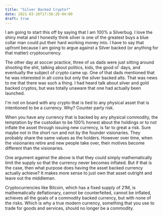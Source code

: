 ```yaml
---
title: "Silver Backed Crypto?"
date: 2021-03-26T17:58:28-04:00
draft: true
---
```


I am going to start this off by saying that I am 100% a Silverbug. I love the shiny metal and I honestly think silver is one of the greatest buys a blue collar man could put their hard working money into. I have to say that upfront because I am going to argue against a Silver backed (or anything for that matter) cryptocurrency. 

The other day at soccer practice, three of us dads were just sitting around shooting the shit, talking about politics, kids, the good ol' days, and eventually the subject of crypto came up. One of that dads mentioned that he was interested in alt coins but only the silver backed alts. That was news to me that there was such a thing. I had heard talk about silver and gold backed cryptos, but was totally unaware that one had actually been launched.  

I'm not on board with any crypto that is tied to any physical asset that is intentioned to be a currency. Why? Counter party risk. 

When you have any currency that is backed by any physical commodity, the temptation by the custodian to be 100% honest about the holdings or to not inflate the asset through issuing new currency, is far to great a risk. Sure maybe not in the short run and not by the founder visionaries. They probably share the same values as the holders. However over time, when the visionaries retire and new people take over, their motives become different than the visionaries. 

One argument against the above is that they could simply mathematically limit the supply so that the currency never becomes inflated. But if that is the case, then what purpose does having the asset backed currency actually achieve? It makes more sense to just own that asset outright and leave out the middleman.  

Cryptocurrencies like Bitcoin, which has a fixed supply of 21M, is mathematically deflationary, cannot be counterfeited, cannot be inflated, achieves all the goals of a commodity backed currency, but with none of the risks. Which is why a true modern currency, something that you use to trade for goods and services, should no longer be a commodity. 

 